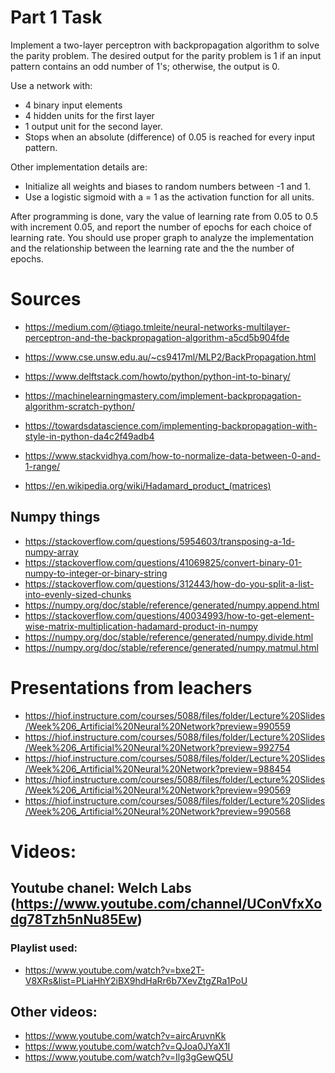 # Part 1 Task
Implement a two-layer perceptron with backpropagation algorithm to solve the parity problem. The desired output for the parity problem is 1 if an input pattern contains an odd number of 1's; otherwise, the output is 0.

Use a network with:
- 4 binary input elements 
- 4 hidden units for the first layer
- 1 output unit for the second layer. 
- Stops when an absolute (difference) of 0.05 is reached for every input pattern.

Other implementation details are:
* Initialize all weights and biases to random numbers between -1 and 1.
* Use a logistic sigmoid with a = 1 as the activation function for all units.

After programming is done, vary the value of learning rate from 0.05 to 0.5 with increment 0.05, and report the number of epochs for each choice of learning rate.
You should use proper graph to analyze the implementation and the relationship between the learning rate and the the number of epochs.

# Sources
- https://medium.com/@tiago.tmleite/neural-networks-multilayer-perceptron-and-the-backpropagation-algorithm-a5cd5b904fde
- https://www.cse.unsw.edu.au/~cs9417ml/MLP2/BackPropagation.html

- https://www.delftstack.com/howto/python/python-int-to-binary/
- https://machinelearningmastery.com/implement-backpropagation-algorithm-scratch-python/
- https://towardsdatascience.com/implementing-backpropagation-with-style-in-python-da4c2f49adb4
- https://www.stackvidhya.com/how-to-normalize-data-between-0-and-1-range/
- https://en.wikipedia.org/wiki/Hadamard_product_(matrices)

## Numpy things
- https://stackoverflow.com/questions/5954603/transposing-a-1d-numpy-array
- https://stackoverflow.com/questions/41069825/convert-binary-01-numpy-to-integer-or-binary-string
- https://stackoverflow.com/questions/312443/how-do-you-split-a-list-into-evenly-sized-chunks
- https://numpy.org/doc/stable/reference/generated/numpy.append.html
- https://stackoverflow.com/questions/40034993/how-to-get-element-wise-matrix-multiplication-hadamard-product-in-numpy
- https://numpy.org/doc/stable/reference/generated/numpy.divide.html
- https://numpy.org/doc/stable/reference/generated/numpy.matmul.html

# Presentations from leachers
- https://hiof.instructure.com/courses/5088/files/folder/Lecture%20Slides/Week%206_Artificial%20Neural%20Network?preview=990559
- https://hiof.instructure.com/courses/5088/files/folder/Lecture%20Slides/Week%206_Artificial%20Neural%20Network?preview=992754
- https://hiof.instructure.com/courses/5088/files/folder/Lecture%20Slides/Week%206_Artificial%20Neural%20Network?preview=988454
- https://hiof.instructure.com/courses/5088/files/folder/Lecture%20Slides/Week%206_Artificial%20Neural%20Network?preview=990569
- https://hiof.instructure.com/courses/5088/files/folder/Lecture%20Slides/Week%206_Artificial%20Neural%20Network?preview=990568

# Videos:
## Youtube chanel: Welch Labs (https://www.youtube.com/channel/UConVfxXodg78Tzh5nNu85Ew)
### Playlist used:
- https://www.youtube.com/watch?v=bxe2T-V8XRs&list=PLiaHhY2iBX9hdHaRr6b7XevZtgZRa1PoU

## Other videos:
- https://www.youtube.com/watch?v=aircAruvnKk
- https://www.youtube.com/watch?v=QJoa0JYaX1I
- https://www.youtube.com/watch?v=Ilg3gGewQ5U